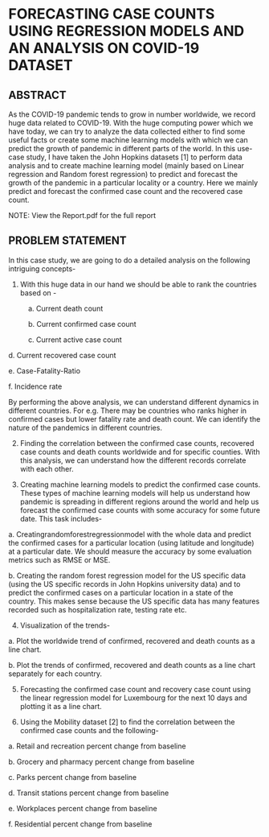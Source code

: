 # FORECASTING CASE COUNTS USING REGRESSION MODELS AND AN ANALYSIS ON COVID-19 DATASET

## ABSTRACT
As the COVID-19 pandemic tends to grow in number worldwide, we record huge data related to COVID-19. With the huge computing power which we have today, we can try to analyze the data collected either to find some useful facts or create some machine learning models with which we can predict the growth of pandemic in different parts of the world. In this use-case study, I have taken the John Hopkins datasets [1] to perform data analysis and to create machine learning model (mainly based on Linear regression and Random forest regression) to predict and forecast the growth of the pandemic in a particular locality or a country. Here we mainly predict and forecast the confirmed case count and the recovered case count.

NOTE: View the Report.pdf for the full report

## PROBLEM STATEMENT
In this case study, we are going to do a detailed analysis on the following intriguing concepts- 

1. With this huge data in our hand we should be able to rank the countries based on -

 &nbsp;&nbsp;&nbsp;&nbsp;&nbsp;&nbsp;&nbsp;&nbsp;&nbsp;&nbsp;a. Current death count

 &nbsp;&nbsp;&nbsp;&nbsp;&nbsp;&nbsp;&nbsp;&nbsp;&nbsp;&nbsp;b. Current confirmed case count

 &nbsp;&nbsp;&nbsp;&nbsp;&nbsp;&nbsp;&nbsp;&nbsp;&nbsp;&nbsp;c. Current active case count

  d. Current recovered case count

  e. Case-Fatality-Ratio

  f. Incidence rate

By performing the above analysis, we can understand different dynamics in different countries. For e.g. There may be countries who ranks higher in confirmed cases but lower fatality rate and death count. We can identify the nature of the pandemics in different countries.


2. Finding the correlation between the confirmed case counts, recovered case counts and death counts worldwide and for specific counties. With this analysis, we can understand how the different records correlate with each other.


3. Creating machine learning models to predict the confirmed case counts. These types of machine learning models will help us understand how pandemic is spreading in different regions around the world and help us forecast the confirmed case counts with
some accuracy for some future date. This task includes-

  a. Creatingrandomforestregressionmodel
with the whole data and predict the confirmed cases for a particular location (using latitude and longitude) at a particular date. We should measure the accuracy by some evaluation metrics such as RMSE or MSE.

  b. Creating the random forest regression model for the US specific data (using the US specific records in John Hopkins university data) and to predict the confirmed cases on a particular location in a state of the country. This makes sense because the US specific data has many features recorded such as hospitalization rate, testing rate etc.


4. Visualization of the trends-

  a. Plot the worldwide trend of confirmed, recovered and death counts as a line chart.

  b. Plot the trends of confirmed, recovered and death counts as a line chart separately for each country.


5. Forecasting the confirmed case count and recovery case count using the linear regression model for Luxembourg for the next 10 days and plotting it as a line chart.


6. Using the Mobility dataset [2] to find the correlation between the confirmed case counts and the following-

  a. Retail and recreation percent change from baseline

  b. Grocery and pharmacy percent change from baseline

  c. Parks percent change from baseline

  d. Transit stations percent change from baseline

  e. Workplaces percent change from baseline

  f. Residential percent change from baseline
